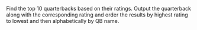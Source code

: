 Find the top 10 quarterbacks based on their ratings. Output the quarterback along with the corresponding rating and order the results by highest rating to lowest and then alphabetically by QB name.